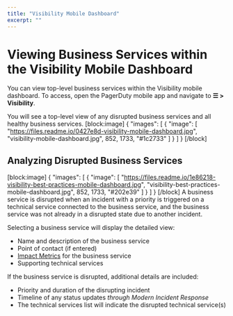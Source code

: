 ```yaml
---
title: "Visibility Mobile Dashboard"
excerpt: ""
---
```

# Viewing Business Services within the Visibility Mobile Dashboard

You can view top-level business services within the Visibility mobile dashboard. To access, open the PagerDuty mobile app and navigate to **☰ > Visibility**.

You will see a top-level view of any disrupted business services and all healthy business services.
[block:image]
{
  "images": [
    {
      "image": [
        "https://files.readme.io/0427e8d-visibility-mobile-dashboard.jpg",
        "visibility-mobile-dashboard.jpg",
        852,
        1733,
        "#1c2733"
      ]
    }
  ]
}
[/block]
 ## Analyzing Disrupted Business Services
[block:image]
{
  "images": [
    {
      "image": [
        "https://files.readme.io/1e86218-visibility-best-practices-mobile-dashboard.jpg",
        "visibility-best-practices-mobile-dashboard.jpg",
        852,
        1733,
        "#202e39"
      ]
    }
  ]
}
[/block]
A business service is disrupted when an incident with a priority is triggered on a technical service connected to the business service, and the business service was not already in a disrupted state due to another incident. 

Selecting a business service will display the detailed view:

  * Name and description of the business service
  * Point of contact (if entered)
  * [Impact Metrics](doc:impact-metrics) for the business service
  * Supporting technical services

If the business service is disrupted, additional details are included:

* Priority and duration of the disrupting incident
* Timeline of any status updates *through Modern Incident Response*
* The technical services list will indicate the disrupted technical service(s)
